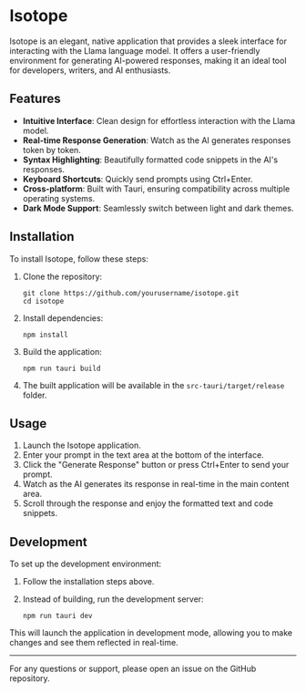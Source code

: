 # Isotope

Isotope is an elegant, native application that provides a sleek interface for interacting with the Llama language model. It offers a user-friendly environment for generating AI-powered responses, making it an ideal tool for developers, writers, and AI enthusiasts.

## Features

- **Intuitive Interface**: Clean design for effortless interaction with the Llama model.
- **Real-time Response Generation**: Watch as the AI generates responses token by token.
- **Syntax Highlighting**: Beautifully formatted code snippets in the AI's responses.
- **Keyboard Shortcuts**: Quickly send prompts using Ctrl+Enter.
- **Cross-platform**: Built with Tauri, ensuring compatibility across multiple operating systems.
- **Dark Mode Support**: Seamlessly switch between light and dark themes.

## Installation

To install Isotope, follow these steps:

1. Clone the repository:

   ```
   git clone https://github.com/yourusername/isotope.git
   cd isotope
   ```

2. Install dependencies:

   ```
   npm install
   ```

3. Build the application:

   ```
   npm run tauri build
   ```

4. The built application will be available in the `src-tauri/target/release` folder.

## Usage

1. Launch the Isotope application.
2. Enter your prompt in the text area at the bottom of the interface.
3. Click the "Generate Response" button or press Ctrl+Enter to send your prompt.
4. Watch as the AI generates its response in real-time in the main content area.
5. Scroll through the response and enjoy the formatted text and code snippets.

## Development

To set up the development environment:

1. Follow the installation steps above.

2. Instead of building, run the development server:
   ```
   npm run tauri dev
   ```

This will launch the application in development mode, allowing you to make changes and see them reflected in real-time.

---

For any questions or support, please open an issue on the GitHub repository.
